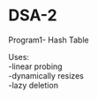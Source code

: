 # DSA-2
Program1- Hash Table
    
Uses:  
-linear probing  
-dynamically resizes  
-lazy deletion  
